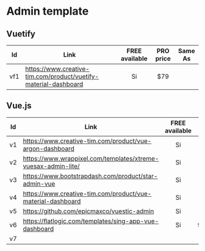 # Admin template
## Vuetify

|Id|Link|FREE available|PRO price|Same As|
|---|---|:---:|:---:|:---:|
|vf1|https://www.creative-tim.com/product/vuetify-material-dashboard|Si|$79||

## Vue.js
|Id|Link|FREE available|PRO price|Same As|
|---|---|:---:|:---:|:---:|
|v1|https://www.creative-tim.com/product/vue-argon-dashboard|Si|$89||
|v2|https://www.wrappixel.com/templates/xtreme-vuesax-admin-lite/|Si|$39-$499||
|v3|https://www.bootstrapdash.com/product/star-admin-vue|Si|$25-$249||
|v4|https://www.creative-tim.com/product/vue-material-dashboard|Si|$59|vf1|
|v5|https://github.com/epicmaxco/vuestic-admin|Si|||
|v6|https://flatlogic.com/templates/sing-app-vue-dashboard|Si|$99.95-$449.95||
|v7|
<!--stackedit_data:
eyJwcm9wZXJ0aWVzIjoidGl0bGU6IHZ1ZS9WdWV0aWZ5IGFkbW
luIHRlbXBsYXRlXG5hdXRob3I6IEFsZXNzYW5kcm8gVG9ybmVz
ZWxsb1xuIiwiaGlzdG9yeSI6WzIwMjc0Nzk1NTIsLTM5ODA1MD
AxMywxMTIzNzY5NTMwLC0yNjU0MzAyXX0=
-->
